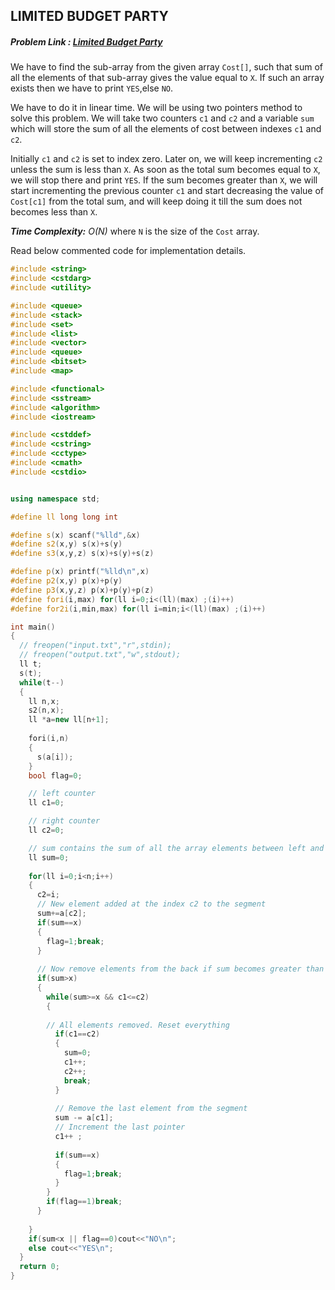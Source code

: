 ## LIMITED BUDGET PARTY
##### Problem Link : [Limited Budget Party](https://hack.codingblocks.com/admin/preview/1239)  

We have to find the sub-array from the given array `Cost[]`, such that sum of all the elements of that sub-array gives the value equal to `X`. If such an array exists then we have to print `YES`,else `NO`.

We have to do it in linear time. We will be using two pointers method to solve this problem.
We will take two counters `c1` and `c2` and a variable `sum` which will store the sum of all the elements of cost between indexes `c1` and `c2`. 

Initially `c1` and `c2` is set to index zero. Later on, we will keep incrementing `c2` unless the sum is less than `X`. As soon as the total sum becomes equal to `X`, we will stop there and print `YES`.
If the sum becomes greater than `X`, we will start incrementing the previous counter `c1` and start decreasing the value of `Cost[c1]` from the total sum, and will keep doing it till the sum does not becomes less than `X`.

_**Time Complexity:** O(N)_ where `N` is the size of the `Cost` array.

Read below commented code for implementation details.
```C++
#include <string>
#include <cstdarg>
#include <utility>

#include <queue>
#include <stack>
#include <set>
#include <list>
#include <vector>
#include <queue>
#include <bitset>
#include <map>

#include <functional>
#include <sstream>
#include <algorithm>
#include <iostream>

#include <cstddef>
#include <cstring>
#include <cctype>
#include <cmath>
#include <cstdio>


using namespace std;

#define ll long long int

#define s(x) scanf("%lld",&x)
#define s2(x,y) s(x)+s(y)
#define s3(x,y,z) s(x)+s(y)+s(z)

#define p(x) printf("%lld\n",x)
#define p2(x,y) p(x)+p(y)
#define p3(x,y,z) p(x)+p(y)+p(z)
#define fori(i,max) for(ll i=0;i<(ll)(max) ;(i)++)
#define for2i(i,min,max) for(ll i=min;i<(ll)(max) ;(i)++)

int main()
{
  // freopen("input.txt","r",stdin);
  // freopen("output.txt","w",stdout);
  ll t;
  s(t);
  while(t--)
  {
    ll n,x;
    s2(n,x);
    ll *a=new ll[n+1];
    
    fori(i,n)
    {
      s(a[i]);
    }
    bool flag=0;

    // left counter
    ll c1=0;

    // right counter
    ll c2=0;

    // sum contains the sum of all the array elements between left and right counter index
    ll sum=0;
    
    for(ll i=0;i<n;i++)
    {
      c2=i;
      // New element added at the index c2 to the segment
      sum+=a[c2];
      if(sum==x)
      {
        flag=1;break;
      }
      
      // Now remove elements from the back if sum becomes greater than X
      if(sum>x)
      {
        while(sum>=x && c1<=c2)
        {
        
        // All elements removed. Reset everything
          if(c1==c2)
          {
            sum=0;
            c1++;
            c2++;
            break;
          }
          
          // Remove the last element from the segment
          sum -= a[c1];
          // Increment the last pointer
          c1++ ;
        
          if(sum==x)
          {
            flag=1;break;
          }
        }
        if(flag==1)break;
      }
      
    }
    if(sum<x || flag==0)cout<<"NO\n";
    else cout<<"YES\n";
  }
  return 0;
}
```
